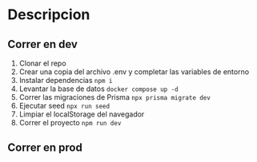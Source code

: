 # Descripcion

## Correr en dev

1. Clonar el repo
2. Crear una copia del archivo .env y completar las variables de entorno
3. Instalar dependencias `npm i`
4. Levantar la base de datos `docker compose up -d`
5. Correr las migraciones de Prisma `npx prisma migrate dev`
6. Ejecutar seed `npx run seed`
7. Limpiar el localStorage del navegador
8. Correr el proyecto `npm run dev`

## Correr en prod
